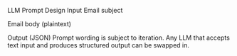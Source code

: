 LLM Prompt Design
Input
Email subject

Email body (plaintext)

Output (JSON)
Prompt wording is subject to iteration. Any LLM that accepts text input and produces structured output can be swapped in.
